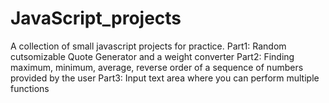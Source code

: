 # JavaScript_projects
A collection of small javascript projects for practice.
Part1: Random cutsomizable Quote Generator and a weight converter
Part2: Finding maximum, minimum, average, reverse order of a sequence of numbers provided by the user
Part3: Input text area where you can perform multiple functions

